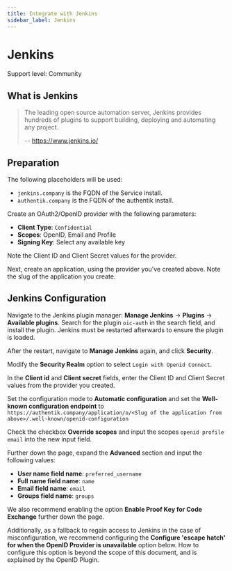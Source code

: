 ```yaml
---
title: Integrate with Jenkins
sidebar_label: Jenkins
---
```


# Jenkins

<span class="badge badge--secondary">Support level: Community</span>

## What is Jenkins

> The leading open source automation server, Jenkins provides hundreds of plugins to support building, deploying and automating any project.
>
> -- https://www.jenkins.io/

## Preparation

The following placeholders will be used:

- `jenkins.company` is the FQDN of the Service install.
- `authentik.company` is the FQDN of the authentik install.

Create an OAuth2/OpenID provider with the following parameters:

- **Client Type**: `Confidential`
- **Scopes**: OpenID, Email and Profile
- **Signing Key**: Select any available key

Note the Client ID and Client Secret values for the provider.

Next, create an application, using the provider you've created above. Note the slug of the application you create.

## Jenkins Configuration

Navigate to the Jenkins plugin manager: **Manage Jenkins** -> **Plugins** -> **Available plugins**. Search for the plugin `oic-auth` in the search field, and install the plugin. Jenkins must be restarted afterwards to ensure the plugin is loaded.

After the restart, navigate to **Manage Jenkins** again, and click **Security**.

Modify the **Security Realm** option to select `Login with Openid Connect`.

In the **Client id** and **Client secret** fields, enter the Client ID and Client Secret values from the provider you created.

Set the configuration mode to **Automatic configuration** and set the **Well-known configuration endpoint** to `https://authentik.company/application/o/<Slug of the application from above>/.well-known/openid-configuration`

Check the checkbox **Override scopes** and input the scopes `openid profile email` into the new input field.

Further down the page, expand the **Advanced** section and input the following values:

- **User name field name**: `preferred_username`
- **Full name field name**: `name`
- **Email field name**: `email`
- **Groups field name**: `groups`

We also recommend enabling the option **Enable Proof Key for Code Exchange** further down the page.

Additionally, as a fallback to regain access to Jenkins in the case of misconfiguration, we recommend configuring the **Configure 'escape hatch' for when the OpenID Provider is unavailable** option below. How to configure this option is beyond the scope of this document, and is explained by the OpenID Plugin.
